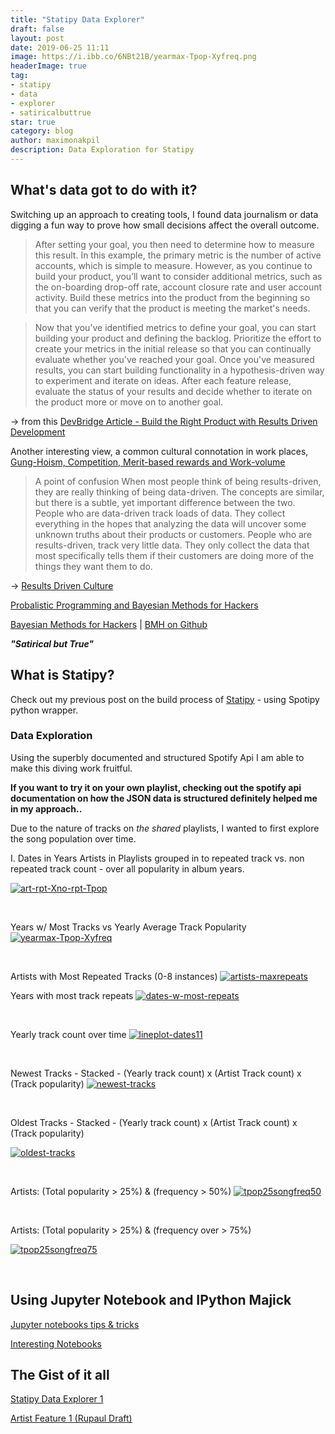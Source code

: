 ```yaml
---
title: "Statipy Data Explorer"
draft: false
layout: post
date: 2019-06-25 11:11
image: https://i.ibb.co/6NBt21B/yearmax-Tpop-Xyfreq.png
headerImage: true
tag:
- statipy
- data
- explorer
- satiricalbuttrue
star: true
category: blog
author: maximonakpil
description: Data Exploration for Statipy
---
```


## What's data got to do with it?
Switching up an approach to creating tools, I found data journalism or data digging a fun way to prove how small decisions affect the overall outcome.


> After setting your goal, you then need to determine how to measure this result. In this example, the primary metric is the number of active accounts, which is simple to measure. However, as you continue to build your product, you’ll want to consider additional metrics, such as the on-boarding drop-off rate, account closure rate and user account activity. Build these metrics into the product from the beginning so that you can verify that the product is meeting the market's needs.

> Now that you’ve identified metrics to define your goal, you can start building your product and defining the backlog. Prioritize the effort to create your metrics in the initial release so that you can continually evaluate whether you've reached your goal. Once you've measured results, you can start building functionality in a hypothesis-driven way to experiment and iterate on ideas. After each feature release, evaluate the status of your results and decide whether to iterate on the product more or move on to another goal.

-> from this [DevBridge Article - Build the Right Product with Results Driven Development](https://www.devbridge.com/articles/build-the-right-product-with-results-driven-development/)

Another interesting view, a common cultural connotation in work places, [Gung-Hoism, Competition, Merit-based rewards and Work-volume](https://workplace.stackexchange.com/questions/14348/what-is-meant-by-results-oriented-development-team)


> A point of confusion
When most people think of being results-driven, they are really thinking of being data-driven. The concepts are similar, but there is a subtle, yet important difference between the two. People who are data-driven track loads of data. They collect everything in the hopes that analyzing the data will uncover some unknown truths about their products or customers. People who are results-driven, track very little data. They only collect the data that most specifically tells them if their customers are doing more of the things they want them to do.

-> [Results Driven Culture](https://academy.taplytics.com/developing-a-results-driven-culture/)


[Probalistic Programming and Bayesian Methods for Hackers ](https://nbviewer.jupyter.org/github/CamDavidsonPilon/Probabilistic-Programming-and-Bayesian-Methods-for-Hackers/blob/master/Chapter1_Introduction/Ch1_Introduction_PyMC3.ipynb)


[Bayesian Methods for Hackers](https://camdavidsonpilon.github.io/Probabilistic-Programming-and-Bayesian-Methods-for-Hackers/)   |   [BMH on Github](https://github.com/CamDavidsonPilon/Probabilistic-Programming-and-Bayesian-Methods-for-Hackers)

_***"Satirical but True"***_

## What is Statipy?

Check out my previous post on the build process of [Statipy](https://mxnkpl.com/blog/statipy/) - using Spotipy python wrapper.

### Data Exploration

Using the superbly documented and structured Spotify Api I am able to make this diving work fruitful.

**If you want to try it on your own playlist, checking out the spotify api documentation on how the JSON data is structured definitely helped me in my approach..**

Due to the nature of tracks on _the shared_ playlists, I wanted to first explore the song population over time.

I. Dates in Years
Artists in Playlists grouped in to repeated track vs. non repeated track count - over all popularity in album years.


<a href="https://imgbb.com/"><img src="https://i.ibb.co/gDQ56M3/art-rpt-Xno-rpt-Tpop.png" alt="art-rpt-Xno-rpt-Tpop" border="0"></a>

<br />

Years w/ Most Tracks vs Yearly Average Track Popularity
<a href="https://imgbb.com/"><img src="https://i.ibb.co/6NBt21B/yearmax-Tpop-Xyfreq.png" alt="yearmax-Tpop-Xyfreq" border="0"></a>


<br />

Artists with Most Repeated Tracks (0-8 instances)
<a href="https://imgbb.com/"><img src="https://i.ibb.co/QbN2vdS/artists-maxrepeats.png" alt="artists-maxrepeats" border="0"></a>
<br />


Years with most track repeats
<a href="https://imgbb.com/"><img src="https://i.ibb.co/vBxytpW/dates-w-most-repeats.png" alt="dates-w-most-repeats" border="0"></a>

<br />

Yearly track count over time
<a href="https://imgbb.com/"><img src="https://i.ibb.co/KWqzZpM/lineplot-dates11.png" alt="lineplot-dates11" border="0"></a>

<br />

Newest Tracks - Stacked - (Yearly track count) x (Artist Track count) x (Track popularity)
<a href="https://imgbb.com/"><img src="https://i.ibb.co/wy8c00y/newest-tracks.png" alt="newest-tracks" border="0"></a>

<br />

Oldest Tracks - Stacked - (Yearly track count) x (Artist Track count) x (Track popularity)

<a href="https://imgbb.com/"><img src="https://i.ibb.co/gdbTFGL/oldest-tracks.png" alt="oldest-tracks" border="0"></a>

<br />

Artists: (Total popularity > 25%) & (frequency > 50%)
<a href="https://imgbb.com/"><img src="https://i.ibb.co/pQGyhHj/tpop25songfreq50.png" alt="tpop25songfreq50" border="0"></a>

<br />

Artists: (Total popularity > 25%) & (frequency over > 75%)

<a href="https://imgbb.com/"><img src="https://i.ibb.co/wYMjq8y/tpop25songfreq75.png" alt="tpop25songfreq75" border="0"></a>

<br />

## Using Jupyter Notebook and IPython Majick

[Jupyter notebooks tips & tricks](https://www.dataquest.io/blog/jupyter-notebook-tips-tricks-shortcuts/)

[Interesting Notebooks](https://github.com/jupyter/jupyter/wiki/A-gallery-of-interesting-Jupyter-Notebooks)

## The Gist of it all

[Statipy Data Explorer 1](https://gist.github.com/mxayon/91d83b2f3bc6cd894bf26d5d71dc240a)
<br>

<script src="https://gist.github.com/mxayon/91d83b2f3bc6cd894bf26d5d71dc240a.js"></script>

[Artist Feature 1 (Rupaul Draft)](https://gist.github.com/mxayon/0888055e91991abe46d3fbf90ddddcf2)

<script src="https://gist.github.com/mxayon/0888055e91991abe46d3fbf90ddddcf2.js"></script>
